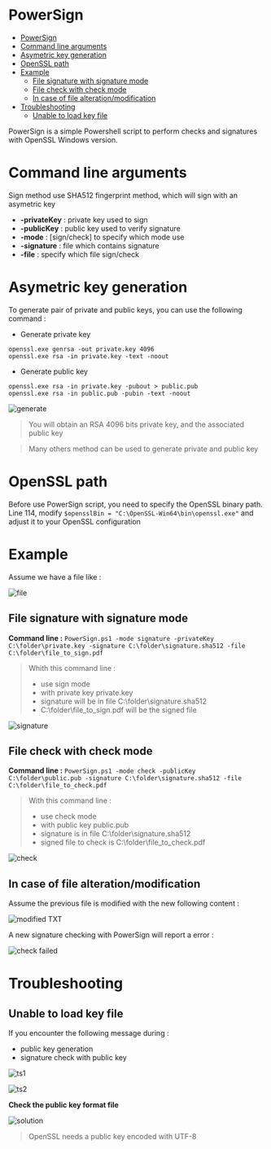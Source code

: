 # PowerSign

- [PowerSign](#powersign)
- [Command line arguments](#command-line-arguments)
- [Asymetric key generation](#asymetric-key-generation)
- [OpenSSL path](#openssl-path)
- [Example](#example)
  - [File signature with signature mode](#file-signature-with-signature-mode)
  - [File check with check mode](#file-check-with-check-mode)
  - [In case of file alteration/modification](#in-case-of-file-alterationmodification)
- [Troubleshooting](#troubleshooting)
  - [Unable to load key file](#unable-to-load-key-file)


PowerSign is a simple Powershell script to perform checks and signatures with OpenSSL Windows version. 

# Command line arguments

Sign method use SHA512 fingerprint method, which will sign with an asymetric key  
    
- **-privateKey** : private key used to sign  
- **-publicKey**  : public key used to verify signature  
- **-mode**       : [sign/check] to specify which mode use  
- **-signature**  : file which contains signature  
- **-file**       : specify which file sign/check  

# Asymetric key generation

To generate pair of private and public keys, you can use the following command : 

- Generate private key
```
openssl.exe genrsa -out private.key 4096
openssl.exe rsa -in private.key -text -noout
```
- Generate public key
```
openssl.exe rsa -in private.key -pubout > public.pub
openssl.exe rsa -in public.pub -pubin -text -noout
```
![generate](https://user-images.githubusercontent.com/52102633/68892223-199b2a00-06e8-11ea-8044-4fe375234726.jpg)

>You will obtain an RSA 4096 bits private key, and the associated public key

> Many others method can be used to generate private and public key

# OpenSSL path

Before use PowerSign script, you need to specify the OpenSSL binary path.  
Line 114, modify `$opensslBin = "C:\OpenSSL-Win64\bin\openssl.exe"` and adjust it to your OpenSSL configuration


# Example

Assume we have a file like :   

![file](https://user-images.githubusercontent.com/52102633/68892222-199b2a00-06e8-11ea-8b0c-ac01cc72ec08.jpg)

## File signature with signature mode

**Command line :** `PowerSign.ps1 -mode signature -privateKey C:\folder\private.key -signature C:\folder\signature.sha512 -file C:\folder\file_to_sign.pdf`

>Whith this command line :   
>- use sign mode  
>- with private key private.key  
>- signature will be in file C:\folder\signature.sha512  
>- C:\folder\file_to_sign.pdf will be the signed file  

![signature](https://user-images.githubusercontent.com/52102633/68892224-199b2a00-06e8-11ea-829d-f7fd6d7b0625.jpg)

## File check with check mode

**Command line :** `PowerSign.ps1 -mode check -publicKey C:\folder\public.pub -signature C:\folder\signature.sha512 -file C:\folder\file_to_check.pdf`

>With this command line : 
>- use check mode
>- with public key public.pub
>- signature is in file C:\folder\signature.sha512
>- signed file to check is C:\folder\file_to_check.pdf

![check](https://user-images.githubusercontent.com/52102633/68897105-6e43a280-06f2-11ea-8671-70b6a3be09b1.jpg)

## In case of file alteration/modification

Assume the previous file is modified with the new following content : 

![modified TXT](https://user-images.githubusercontent.com/52102633/68897108-6e43a280-06f2-11ea-9c57-f51bb41061b6.jpg)

A new signature checking with PowerSign will report a error : 

![check failed](https://user-images.githubusercontent.com/52102633/68897107-6e43a280-06f2-11ea-8349-c4f8fd146e3e.jpg)

# Troubleshooting

## Unable to load key file

If you encounter the following message during : 
- public key generation
- signature check with public key

![ts1](https://user-images.githubusercontent.com/52102633/68897110-6e43a280-06f2-11ea-9b6e-9a5654eb64c3.jpg)

![ts2](https://user-images.githubusercontent.com/52102633/68897111-6edc3900-06f2-11ea-8621-b25b20b7848c.jpg)

**Check the public key format file**

![solution](https://user-images.githubusercontent.com/52102633/68897109-6e43a280-06f2-11ea-9511-1dc219c60df0.jpg)

> OpenSSL needs a public key encoded with UTF-8